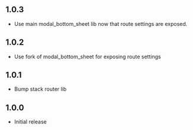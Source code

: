 ## 1.0.3

* Use main modal_bottom_sheet lib now that route settings are exposed.

## 1.0.2

* Use fork of modal_bottom_sheet for exposing route settings

## 1.0.1

* Bump stack router lib

## 1.0.0

* Initial release
